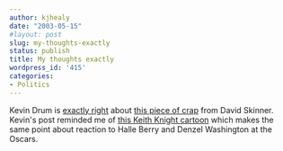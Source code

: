 ```yaml
---
author: kjhealy
date: "2003-05-15"
#layout: post
slug: my-thoughts-exactly
status: publish
title: My thoughts exactly
wordpress_id: '415'
categories:
- Politics
---
```


Kevin Drum is [exactly right](http://www.calpundit.com/archives/001242.html) about [this piece of crap](http://theweeklystandard.com/Content/Public/Articles/000/000/002/681xnmqz.asp) from David Skinner. Kevin's post reminded me of [this Keith Knight cartoon](http://archive.salon.com/comics/knig/2002/03/27/knig/index.html) which makes the same point about reaction to Halle Berry and Denzel Washington at the Oscars.
